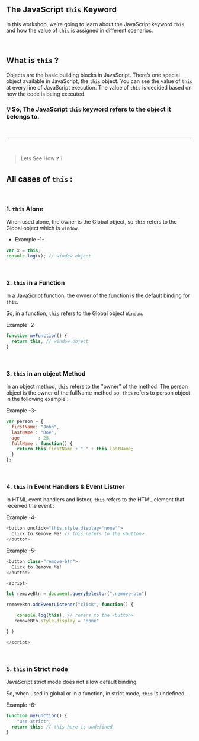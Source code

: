 ## The JavaScript `this` Keyword

In this workshop, we’re going to learn about the JavaScript keyword `this` and how the value of `this` is assigned in different scenarios.

<br/>

## What is `this` ?

Objects are the basic building blocks in JavaScript. There’s one special object available in JavaScript, the `this` object. You can see the value of `this` at every line of JavaScript execution. The value of `this` is decided based on how the code is being executed.


### 💡 So, The JavaScript `this` keyword refers to the object it belongs to.  
<br/>

---
<br/>

> Lets See How ❓ ❕


## All cases of `this` : 

<br/>


### 1. `this` Alone 

When used alone, the owner is the Global object, so `this` refers to the Global object which is `window`.

* Example -1- 

```javascript
var x = this; 
console.log(x); // window object
```

<br/>

### 2. `this` in a Function 

In a JavaScript function, the owner of the function is the default binding for `this`.

So, in a function, `this` refers to the Global object `Window`.

Example -2- 

```javascript
function myFunction() {
  return this; // window object
}
```

<br/>


### 3. `this` in an object Method 


In an object method, `this` refers to the "owner" of the method.
The person object is the owner of the fullName method so, `this` refers to person object in the following example : 

Example -3- 

```javascript
var person = {
  firstName: "John",
  lastName : "Doe",
  age       : 25,
  fullName : function() {
    return this.firstName + " " + this.lastName;
  }
};
```

<br/>


### 4. `this` in Event Handlers & Event Listner

In HTML event handlers and listner, `this` refers to the HTML element that received the event : 

Example -4- 

```javascript
<button onclick="this.style.display='none'">
  Click to Remove Me! // this refers to the <button>
</button>
```

Example -5- 

```javascript
<button class="remove-btn">
  Click to Remove Me!
</button>

<script>

let removeBtn = document.querySelector(".remove-btn")

removeBtn.addEventListener("click", function() {

    console.log(this); // refers to the <button>
   removeBtn.style.display = "none" 

} )

</script>

```

<br/>


### 5. `this` in Strict mode 

JavaScript strict mode does not allow default binding.

So, when used in global or in a function, in strict mode, `this` is undefined.

Example -6- 

```javascript
function myFunction() {
    "use strict";
  return this; // this here is undefined
}
```













